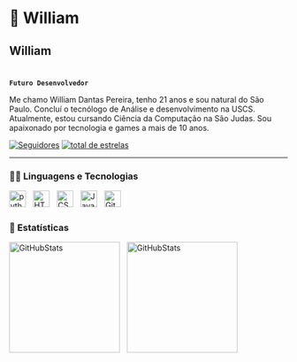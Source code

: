 # 🦈 William

## William

# 
**`Futuro Desenvolvedor`**

Me chamo William Dantas Pereira, tenho 21 anos e sou natural do São Paulo. Concluí o tecnólogo de Análise e desenvolvimento na USCS. Atualmente, estou cursando Ciência da Computação na São Judas. Sou apaixonado por tecnologia e games a mais de 10 anos.

   <p align="left">
      <a href="https://github.com/WillDantas?tab=followers">
         <img 
         alt="Seguidores" 
         title="Me siga no Github" src="https://custom-icon-badges.demolab.com/github/followers/WillDantas?color=236ad3&labelColor=1155ba&style=for-the-badge&logo=github&label=Seguidores&logoColor=white"/></a>
      <a href="https://github.com/WillDantas?tab=repositories&sort=stargazers">
         <img 
         alt="total de estrelas" 
         title="Total stars on GitHub" src="https://custom-icon-badges.demolab.com/github/stars/WillDantas?color=55960c&style=for-the-badge&labelColor=488207&logo=star&label=estrelas"/></a>
   </p>

   ---

### 🐱‍💻 Linguagens e Tecnologias

<img 
    align="left" 
    alt="python"
    title="python" 
    width="30px" 
    style="padding-right: 10px;" 
    src="https://cdn.jsdelivr.net/gh/devicons/devicon@latest/icons/python/python-original-wordmark.svg" />

<img 
    align="left" 
    alt="HTML"
    title="HTML" 
    width="30px" 
    style="padding-right: 10px;" 
    src="https://cdn.jsdelivr.net/gh/devicons/devicon@latest/icons/html5/html5-original.svg" 
/>
<img 
    align="left" 
    alt="CSS" 
    title="CSS"
    width="30px" 
    style="padding-right: 10px;" 
    src="https://cdn.jsdelivr.net/gh/devicons/devicon@latest/icons/css3/css3-original.svg" />

<img 
    align="left" 
    alt="JavaScript" 
    title="JavaScript"
    width="30px" 
    style="padding-right: 10px;" 
    src="https://cdn.jsdelivr.net/gh/devicons/devicon@latest/icons/javascript/javascript-original.svg" /> 

<img 
    align="left" 
    alt="Git" 
    title="Git"
    width="30px" 
    style="padding-right: 10px;" 
    src="https://cdn.jsdelivr.net/gh/devicons/devicon@latest/icons/git/git-original.svg" 
/>

<br/>
<br/>

### 🤖 Estatísticas

<img 
    align="left" 
    alt="GitHubStats" 
    height="200" 
    style="padding-right: 10px;" 
    src="https://github-readme-stats.vercel.app/api?username=WillDantas&show_icons=true&theme=tokyonight&include_all_commits=true&locale=pt-br" /> 

<img 
    align="left" 
    alt="GitHubStats" 
    height="200" 
    style="padding-right: 10px;" 
    src="https://github-readme-stats.vercel.app/api/top-langs/?username=WillDantas&theme=tokyonight&layout-compact&costum_title=Tecnologias&langs_count=5" /> 






